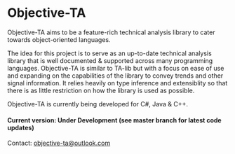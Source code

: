 # Objective-TA                                                                       
Objective-TA aims to be a feature-rich technical analysis library to cater towards object-oriented languages.

The idea for this project is to serve as an up-to-date technical analysis library that is well documented & supported across many programming languages. Objective-TA is similar to TA-lib but with a focus on ease of use and expanding on the capabilities of the library to convey trends and other signal information. It relies heavily on type inference and extensiblity so that there is as little restriction on how the library is used as possible.

Objective-TA is currently being developed for C#, Java & C++.

#### Current version: Under Development (see master branch for latest code updates)

Contact: objective-ta@outlook.com
